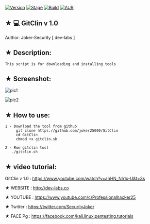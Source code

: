 [![Version](https://img.shields.io/badge/Gitclin-v1.0-brightgreen.svg?maxAge=259200)]()
[![Stage](https://img.shields.io/badge/Release-Stable-brightgreen.svg)]()
[![Build](https://img.shields.io/badge/Supported_OS-Ubuntu,Kali,Mint,Parrot-blue.svg)]()
[![AUR](https://img.shields.io/aur/license/yaourt.svg)]()

## ★ 💻 GitClin v 1.0 

   Author: Joker-Security [ dev-labs ]

## ★ Description:

    This script is for downloading and installing tools
 
## ★ Screenshot:

![pic1](http://i.imgur.com/SHieYEk.png)


![pic2](http://i.imgur.com/TIynVFe.png)



## ★ How to use:

    1 - Download the tool from github
         git clone https://github.com/joker25000/GitClin
         cd GitClin
         chmod +x gitclin.sh

    2 - Run gitclin tool 
       ./gitclin.sh
      
##  ★ video tutorial: 
 
   GitClin v 1.0 :  https://www.youtube.com/watch?v=ahHN_Nh1x-U&t=3s
   

★ WEBSITE : http://dev-labs.co

★ YOUTUBE : https://www.youtube.com/c/Professionalhacker25

★ Twitter : https://twitter.com/SecurityJoker

★ FACE Pg : https://facebook.com/kali.linux.pentesting.tutorials 

